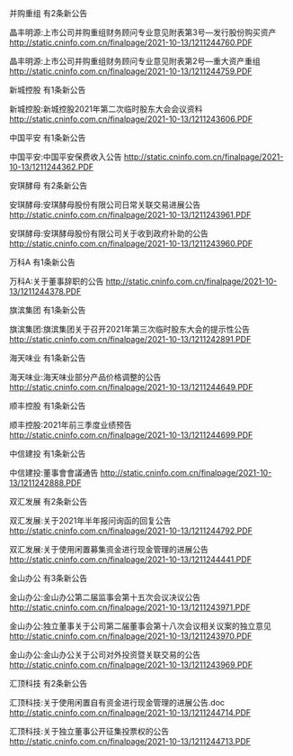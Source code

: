 并购重组 有2条新公告 

晶丰明源:上市公司并购重组财务顾问专业意见附表第3号—发行股份购买资产 http://static.cninfo.com.cn/finalpage/2021-10-13/1211244760.PDF 

晶丰明源:上市公司并购重组财务顾问专业意见附表第2号—重大资产重组 http://static.cninfo.com.cn/finalpage/2021-10-13/1211244759.PDF 

新城控股 有1条新公告 

新城控股:新城控股2021年第二次临时股东大会会议资料 http://static.cninfo.com.cn/finalpage/2021-10-13/1211243606.PDF 

中国平安 有1条新公告 

中国平安:中国平安保费收入公告 http://static.cninfo.com.cn/finalpage/2021-10-13/1211244362.PDF 

安琪酵母 有2条新公告 

安琪酵母:安琪酵母股份有限公司日常关联交易进展公告 http://static.cninfo.com.cn/finalpage/2021-10-13/1211243961.PDF 

安琪酵母:安琪酵母股份有限公司关于收到政府补助的公告 http://static.cninfo.com.cn/finalpage/2021-10-13/1211243960.PDF 

万科A 有1条新公告 

万科A:关于董事辞职的公告 http://static.cninfo.com.cn/finalpage/2021-10-13/1211244378.PDF 

旗滨集团 有1条新公告 

旗滨集团:旗滨集团关于召开2021年第三次临时股东大会的提示性公告 http://static.cninfo.com.cn/finalpage/2021-10-13/1211242891.PDF 

海天味业 有1条新公告 

海天味业:海天味业部分产品价格调整的公告 http://static.cninfo.com.cn/finalpage/2021-10-13/1211244649.PDF 

顺丰控股 有1条新公告 

顺丰控股:2021年前三季度业绩预告 http://static.cninfo.com.cn/finalpage/2021-10-13/1211244699.PDF 

中信建投 有1条新公告 

中信建投:董事會會議通告 http://static.cninfo.com.cn/finalpage/2021-10-13/1211242888.PDF 

双汇发展 有2条新公告 

双汇发展:关于2021年半年报问询函的回复公告 http://static.cninfo.com.cn/finalpage/2021-10-13/1211244792.PDF 

双汇发展:关于使用闲置募集资金进行现金管理的进展公告 http://static.cninfo.com.cn/finalpage/2021-10-13/1211244441.PDF 

金山办公 有3条新公告 

金山办公:金山办公第二届监事会第十五次会议决议公告 http://static.cninfo.com.cn/finalpage/2021-10-13/1211243971.PDF 

金山办公:独立董事关于公司第二届董事会第十八次会议相关议案的独立意见 http://static.cninfo.com.cn/finalpage/2021-10-13/1211243970.PDF 

金山办公:金山办公关于公司对外投资暨关联交易的公告 http://static.cninfo.com.cn/finalpage/2021-10-13/1211243969.PDF 

汇顶科技 有2条新公告 

汇顶科技:关于使用闲置自有资金进行现金管理的进展公告.doc http://static.cninfo.com.cn/finalpage/2021-10-13/1211244714.PDF 

汇顶科技:关于独立董事公开征集投票权的公告 http://static.cninfo.com.cn/finalpage/2021-10-13/1211244713.PDF 

